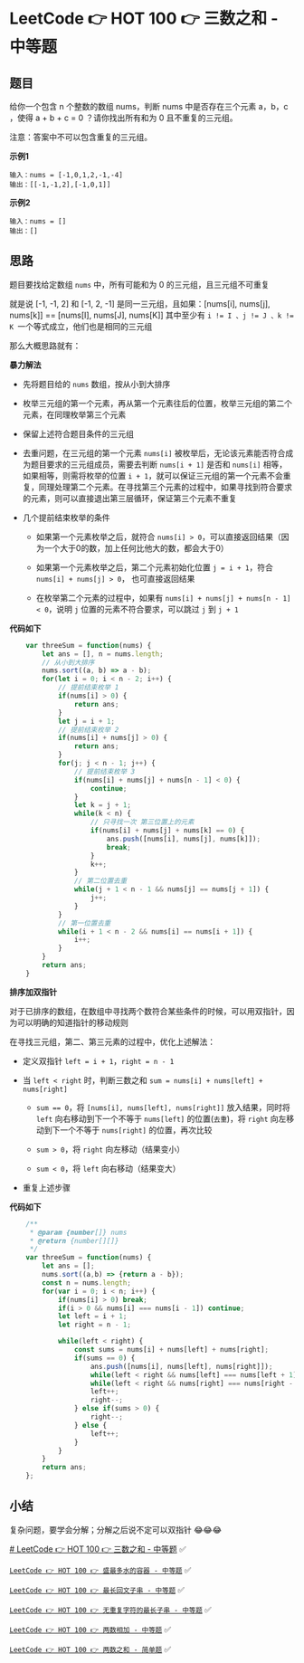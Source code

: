 # LeetCode 👉 HOT 100 👉 三数之和 - 中等题

## 题目

给你一个包含 n 个整数的数组 nums，判断 nums 中是否存在三个元素 a，b，c ，使得 a + b + c = 0 ？请你找出所有和为 0 且不重复的三元组。

注意：答案中不可以包含重复的三元组。

**示例1**

    输入：nums = [-1,0,1,2,-1,-4]
    输出：[[-1,-1,2],[-1,0,1]]

**示例2**

    输入：nums = []
    输出：[]

## 思路

题目要找给定数组 `nums` 中，所有可能和为 0 的三元组，且三元组不可重复

就是说 [-1, -1, 2] 和 [-1, 2, -1] 是同一三元组，且如果：[nums[i], nums[j], nums[k]] == [nums[I], nums[J], nums[K]] 其中至少有 `i != I 、j != J 、k != K `一个等式成立，他们也是相同的三元组

那么大概思路就有：

**暴力解法**

- 先将题目给的 `nums` 数组，按从小到大排序

- 枚举三元组的第一个元素，再从第一个元素往后的位置，枚举三元组的第二个元素，在同理枚举第三个元素

- 保留上述符合题目条件的三元组

- 去重问题，在三元组的第一个元素 `nums[i]` 被枚举后，无论该元素能否符合成为题目要求的三元组成员，需要去判断 `nums[i + 1]` 是否和 `nums[i]` 相等，如果相等，则需将枚举的位置 `i + 1`，就可以保证三元组的第一个元素不会重复，同理处理第二个元素。在寻找第三个元素的过程中，如果寻找到符合要求的元素，则可以直接退出第三层循环，保证第三个元素不重复

- 几个提前结束枚举的条件

    - 如果第一个元素枚举之后，就符合 `nums[i] > 0`，可以直接返回结果（因为一个大于0的数，加上任何比他大的数，都会大于0）

    - 如果第一个元素枚举之后，第二个元素初始化位置 `j = i + 1`，符合 `nums[i] + nums[j] > 0`， 也可直接返回结果

    - 在枚举第二个元素的过程中，如果有 `nums[i] + nums[j] + nums[n - 1] < 0`，说明 `j` 位置的元素不符合要求，可以跳过 `j` 到 `j + 1`

**代码如下**

```js
    var threeSum = function(nums) {
        let ans = [], n = nums.length;
        // 从小到大排序
        nums.sort((a, b) => a - b);
        for(let i = 0; i < n - 2; i++) {
            // 提前结束枚举 1
            if(nums[i] > 0) {
                return ans;
            }
            let j = i + 1;
            // 提前结束枚举 2
            if(nums[i] + nums[j] > 0) {
                return ans;
            }
            for(j; j < n - 1; j++) {
                // 提前结束枚举 3
                if(nums[i] + nums[j] + nums[n - 1] < 0) {
                    continue;
                }
                let k = j + 1;
                while(k < n) {
                    // 只寻找一次 第三位置上的元素
                    if(nums[i] + nums[j] + nums[k] == 0) {
                        ans.push([nums[i], nums[j], nums[k]]);
                        break;
                    }
                    k++;
                }
                // 第二位置去重
                while(j + 1 < n - 1 && nums[j] == nums[j + 1]) {
                    j++;
                }
            }
            // 第一位置去重
            while(i + 1 < n - 2 && nums[i] == nums[i + 1]) {
                i++;
            }
        }
        return ans;
    }
```

**排序加双指针**

对于已排序的数组，在数组中寻找两个数符合某些条件的时候，可以用双指针，因为可以明确的知道指针的移动规则

在寻找三元组，第二、第三元素的过程中，优化上述解法：

- 定义双指针 `left = i + 1`，`right = n - 1`

- 当 `left < right` 时，判断三数之和 `sum = nums[i] + nums[left] + nums[right]`

    - `sum == 0`，将 `[nums[i], nums[left], nums[right]]` 放入结果，同时将 `left` 向右移动到下一个不等于 `nums[left]` 的位置(`去重`)，将 `right` 向左移动到下一个不等于 `nums[right]` 的位置，再次比较

    - `sum > 0`，将 `right` 向左移动（结果变小）

    - `sum < 0`，将 `left` 向右移动（结果变大）

- 重复上述步骤

**代码如下**

```js
    /**
     * @param {number[]} nums
     * @return {number[][]}
     */
    var threeSum = function(nums) {
        let ans = [];
        nums.sort((a,b) => {return a - b});
        const n = nums.length;
        for(var i = 0; i < n; i++) {
            if(nums[i] > 0) break;
            if(i > 0 && nums[i] === nums[i - 1]) continue;
            let left = i + 1;
            let right = n - 1;

            while(left < right) {
                const sums = nums[i] + nums[left] + nums[right];
                if(sums == 0) {
                    ans.push([nums[i], nums[left], nums[right]]);
                    while(left < right && nums[left] === nums[left + 1]) left++;
                    while(left < right && nums[right] === nums[right - 1]) right--;
                    left++;
                    right--;
                } else if(sums > 0) {
                    right--;
                } else {
                    left++;
                }
            }
        }
        return ans;
    };
```


## 小结

复杂问题，要学会分解；分解之后说不定可以双指针 😂😂😂

[# LeetCode 👉 HOT 100 👉 三数之和 - 中等题](https://leetcode-cn.com/problems/3sum/) ✅

[`LeetCode 👉 HOT 100 👉 盛最多水的容器 - 中等题`](https://leetcode-cn.com/problems/container-with-most-water/)  ✅

[`LeetCode 👉 HOT 100 👉 最长回文子串 - 中等题`](https://leetcode-cn.com/problems/longest-palindromic-substring/) ✅

[`LeetCode 👉 HOT 100 👉 无重复字符的最长子串 - 中等题`](https://leetcode-cn.com/problems/longest-substring-without-repeating-characters/) ✅

[`LeetCode 👉 HOT 100 👉 两数相加 - 中等题`](https://leetcode-cn.com/problems/add-two-numbers/) ✅

[`LeetCode 👉 HOT 100 👉 两数之和 - 简单题`](https://leetcode-cn.com/problems/two-sum/) ✅
